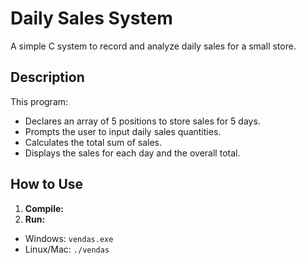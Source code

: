 # Daily Sales System

A simple C system to record and analyze daily sales for a small store.

## Description
This program:
- Declares an array of 5 positions to store sales for 5 days.
- Prompts the user to input daily sales quantities.
- Calculates the total sum of sales.
- Displays the sales for each day and the overall total.

## How to Use
1. **Compile:**
2. **Run:**
- Windows: `vendas.exe`
- Linux/Mac: `./vendas`
